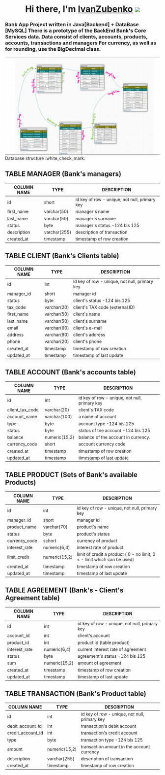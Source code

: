 <h1 align="center">Hi there, I'm <a href="" target="_blank">IvanZubenko</a> 
<img src="https://github.com/blackcater/blackcater/raw/main/images/Hi.gif" height="32"/></h1>
<h3 aligh="center">Bank App Project written in Java[Backend] + DataBase [MySQL]
There is a prototype of the BackEnd Bank's Core Services data.
Data consist of clients, accounts, products, accounts, transactions and managers For currency, as well as for rounding, use the BigDecimal class.
</h3>
<img src="https://github.com/1Navigator8/BankApplication/blob/master/project%20diagram.jpg"
 [![Typing SVG](https://readme-typing-svg.herokuapp.com?color=%2336BCF7&lines=*BankApp*+JAVA+BACKEND+DATABASE)](https://git.io/typing-svg)
<h1>Database structure</h1>
:white_check_mark:

## TABLE MANAGER (Bank's managers) 

|COLUMN NAME |	TYPE |	DESCRIPTION |
--- | --- | ---
|id|	short|	id key of row - unique, not null, primary key
|first_name|	varchar(50)|	manager's name
|last_name|	varchar(50)|	manager's surname
|status|	byte|	manager's status -124 bis 125
|description|	varchar(255)|	description of transaction
|created_at|	timestamp|	timestamp of row creation

## TABLE CLIENT (Bank's Clients table) 

|COLUMN NAME |	TYPE |	DESCRIPTION |
--- | --- | ---
|id	| int |	id key of row - unique, not null, primary key|
|manager_id |	short |	manager id |
|status|	byte|	client's status -124 bis 125
|tax_code|	varchar(20)|	client's TAX code (external ID)
|first_name|	varchar(50)|	client's name
|last_name|	varchar(50)|	client's surname
|email|	varchar(60)|	client's e-mail
|address|	varchar(80)|	client's address
|phone|	varchar(20)|	client's phone
|created_at|	timestamp|	timestamp of row creation
|updated_at|	timestamp|	timestamp of last update


## TABLE ACCOUNT (Bank's accounts table)
|COLUMN NAME |	TYPE |	DESCRIPTION |
--- | --- | ---
|id|	int|	id key of row - unique, not null, primary key
|client_tax_code|	varchar(20)|	client's TAX code
|account_name|	varchar(100)|	a name of account
|type	|byte|	account type -124 bis 125
|status|	byte|	status of tne account -124 bis 125
|balance|	numeric(15,2)|	balance of the account in currency.
|currency_code|	short|	account currency code
|created_at|	timestamp|	timestamp of row creation
|updated_at|	timestamp|	timestamp of last update

## TABLE PRODUCT (Sets of Bank's available Products) 


|COLUMN NAME |	TYPE |	DESCRIPTION |
--- | --- | ---
|id	|int|	id key of row - unique, not null, primary key
|manager_id|	short|	manager id
|product_name|	varchar(70)|	product's name
|status|	byte|	product's status
|currency_code|	schort|	currency of product
|interest_rate|	numeric(6,4)|	interest rate of product
|limit_credit|	numeric(15,2)|	limit of credit a product ( 0 - no limit, 0 < - limit which can be used)
|created_at|	timestamp|	timestamp of row creation
|updated_at|	timestamp|	timestamp of last update


## TABLE AGREEMENT (Bank's - Client's Agreement table) 

|COLUMN NAME |	TYPE |	DESCRIPTION |
--- | --- | ---
|id|	int|	id key of row - unique, not null, primary key
|account_id|	int|	client's account
|product_id|	int|	product id (table product)
|interest_rate|	numeric(6,4)|	current interest rate of agreement
|status|	byte|	agreement's status -124 bis 125
|sum|	numeric(15,2)|	amount of agreement
|created_at|	timestamp|	timestamp of row creation
|updated_at|	timestamp|	timestamp of last update


## TABLE TRANSACTION (Bank's Product table) 

|COLUMN NAME |	TYPE |	DESCRIPTION |
--- | --- | ---
|id|	int|	id key of row - unique, not null, primary key
|debit_account_id|	int|	transaction's debit account
|credit_account_id|	int|	transaction's credit account
|type|	byte|	transaction type -124 bis 125
|amount|	numeric(15,2)|	transaction amount in the account currency
|description|	varchar(255)|	description of transaction
|created_at|	timestamp|	timestamp of row creation


